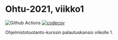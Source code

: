 # Ohtu-2021, viikko1
![Github Actions](https://github.com/makitzei/ohtu-2021-viikko1/workflows/CI/badge.svg)
[![codecov](https://codecov.io/gh/makitzei/ohtu-2021-viikko1/branch/main/graph/badge.svg?token=05N8NC1GLL)](https://codecov.io/gh/makitzei/ohtu-2021-viikko1)

Ohjelmistotuotanto-kurssin palautuskansio viikolle 1.

